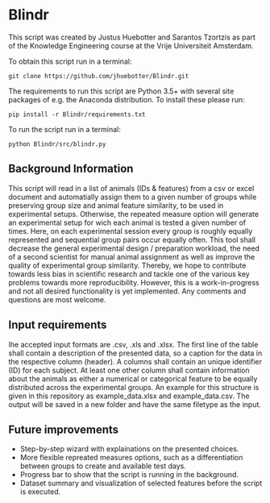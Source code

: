 # Blindr
This script was created by Justus Huebotter and Sarantos Tzortzis as part of the Knowledge Engineering course at the Vrije Universiteit Amsterdam.

To obtain this script run in a terminal:
```
git clone https://github.com/jhuebotter/Blindr.git
```

The requirements to run this script are Python 3.5+ with several site packages of e.g. the Anaconda distribution. To install these please run:
```
pip install -r Blindr/requirements.txt
```

To run the script run in a terminal:
```
python Blindr/src/blindr.py
```

## Background Information
This script will read in a list of animals (IDs & features) from a csv or excel document and automatially assign them to a given number of groups while preserving group size and animal feature similarity, to be used in experimental setups. Otherwise, the repeated measure option will generate an experimental setup for wich each animal is tested a given number of times. Here, on each experimental session every group is roughly equally represented and sequential group pairs occur equally often. This tool shall decrease the general experimental design / preparation workload, the need of a second scientist for manual animal assignment as well as improve the quality of experimental group similarity. Thereby, we hope to contribute towards less bias in scientific research and tackle one of the various key problems towards more reproducibility. However, this is a work-in-progress and not all desired functionality is yet implemented. Any comments and questions are most welcome.

## Input requirements
Ihe accepted input formats are .csv, .xls and .xlsx. The first line of the table shall contain a description of the presented data, so a caption for the data in the respective column (header). A columns shall contain an unique identifier (ID) for each subject. At least one other column shall contain information about the animals as either a numerical or categorical feature to be equally distributed across the experimental groups. An example for this structure is given in this repository as example_data.xlsx and example_data.csv. The output will be saved in a new folder and have the same filetype as the input.

## Future improvements
- Step-by-step wizard with explainations on the presented choices.
- More flexible repreated measures options, such as a differentiation between groups to create and available test days.
- Progress bar to show that the script is running in the background.
- Dataset summary and visualization of selected features before the script is executed.

